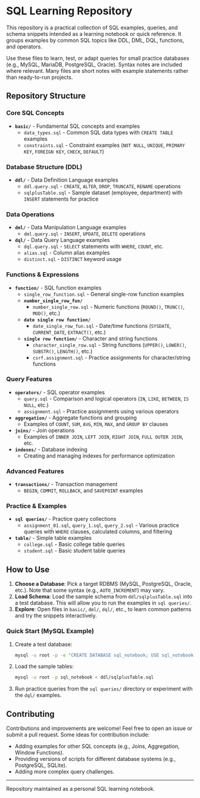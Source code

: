 # SQL Learning Repository

This repository is a practical collection of SQL examples, queries, and schema snippets intended as a learning notebook or quick reference. It groups examples by common SQL topics like DDL, DML, DQL, functions, and operators.

Use these files to learn, test, or adapt queries for small practice databases (e.g., MySQL, MariaDB, PostgreSQL, Oracle). Syntax notes are included where relevant. Many files are short notes with example statements rather than ready-to-run projects.

## Repository Structure

### Core SQL Concepts
- **`basic/`** - Fundamental SQL concepts and examples
  - `data_types.sql` - Common SQL data types with `CREATE TABLE` examples
  - `constraints.sql` - Constraint examples (`NOT NULL`, `UNIQUE`, `PRIMARY KEY`, `FOREIGN KEY`, `CHECK`, `DEFAULT`)

### Database Structure (DDL)
- **`ddl/`** - Data Definition Language examples
  - `ddl.query.sql` - `CREATE`, `ALTER`, `DROP`, `TRUNCATE`, `RENAME` operations
  - `sqlplusTable.sql` - Sample dataset (employee, department) with `INSERT` statements for practice

### Data Operations
- **`dml/`** - Data Manipulation Language examples
  - `dml.query.sql` - `INSERT`, `UPDATE`, `DELETE` operations
- **`dql/`** - Data Query Language examples
  - `dql.query.sql` - `SELECT` statements with `WHERE`, `COUNT`, etc.
  - `alias.sql` - Column alias examples
  - `distinct.sql` - `DISTINCT` keyword usage

### Functions & Expressions
- **`function/`** - SQL function examples
  - `single_row_function.sql` - General single-row function examples
  - **`number_single_row_fun/`**
    - `number_single_row.sql` - Numeric functions (`ROUND()`, `TRUNC()`, `MOD()`, etc.)
  - **`date single row function/`**
    - `date_single_row_fun.sql` - Date/time functions (`SYSDATE`, `CURRENT_DATE`, `EXTRACT()`, etc.)
  - **`single row function/`** - Character and string functions
    - `character_single_row.sql` - String functions (`UPPER()`, `LOWER()`, `SUBSTR()`, `LENGTH()`, etc.)
    - `csrf.assignment.sql` - Practice assignments for character/string functions

### Query Features
- **`operators/`** - SQL operator examples
  - `query.sql` - Comparison and logical operators (`IN`, `LIKE`, `BETWEEN`, `IS NULL`, etc.)
  - `assignment.sql` - Practice assignments using various operators
- **`aggregation/`** - Aggregate functions and grouping
  - Examples of `COUNT`, `SUM`, `AVG`, `MIN`, `MAX`, and `GROUP BY` clauses
- **`joins/`** - Join operations
  - Examples of `INNER JOIN`, `LEFT JOIN`, `RIGHT JOIN`, `FULL OUTER JOIN`, etc.
- **`indexes/`** - Database indexing
  - Creating and managing indexes for performance optimization

### Advanced Features
- **`transactions/`** - Transaction management
  - `BEGIN`, `COMMIT`, `ROLLBACK`, and `SAVEPOINT` examples

### Practice & Examples
- **`sql queries/`** - Practice query collections
  - `assignment_01.sql`, `query_1.sql`, `query_2.sql` - Various practice queries with `WHERE` clauses, calculated columns, and filtering
- **`table/`** - Simple table examples
  - `college.sql` - Basic college table queries
  - `student.sql` - Basic student table queries

## How to Use

1.  **Choose a Database**: Pick a target RDBMS (MySQL, PostgreSQL, Oracle, etc.). Note that some syntax (e.g., `AUTO_INCREMENT`) may vary.
2.  **Load Schema**: Load the sample schema from `ddl/sqlplusTable.sql` into a test database. This will allow you to run the examples in `sql queries/`.
3.  **Explore**: Open files in `basic/`, `dml/`, `dql/`, etc., to learn common patterns and try the snippets interactively.

### Quick Start (MySQL Example)

1.  Create a test database:
    ```bash
    mysql -u root -p -e "CREATE DATABASE sql_notebook; USE sql_notebook;"
    ```
2.  Load the sample tables:
    ```bash
    mysql -u root -p sql_notebook < ddl/sqlplusTable.sql
    ```
3.  Run practice queries from the `sql queries/` directory or experiment with the `dql/` examples.

## Contributing

Contributions and improvements are welcome! Feel free to open an issue or submit a pull request. Some ideas for contribution include:
- Adding examples for other SQL concepts (e.g., Joins, Aggregation, Window Functions).
- Providing versions of scripts for different database systems (e.g., PostgreSQL, SQLite).
- Adding more complex query challenges.

---

Repository maintained as a personal SQL learning notebook.
